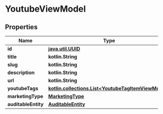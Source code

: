 
# YoutubeViewModel

## Properties
Name | Type | Description | Notes
------------ | ------------- | ------------- | -------------
**id** | [**java.util.UUID**](java.util.UUID.md) |  |  [optional]
**title** | **kotlin.String** |  |  [optional]
**slug** | **kotlin.String** |  |  [optional]
**description** | **kotlin.String** |  |  [optional]
**url** | **kotlin.String** |  |  [optional]
**youtubeTags** | [**kotlin.collections.List&lt;YoutubeTagItemViewModel&gt;**](YoutubeTagItemViewModel.md) |  |  [optional]
**marketingType** | [**MarketingType**](MarketingType.md) |  |  [optional]
**auditableEntity** | [**AuditableEntity**](AuditableEntity.md) |  |  [optional]



